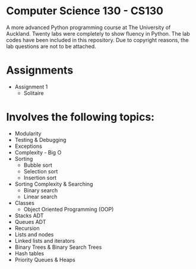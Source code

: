# Computer Science 130 - CS130
A more advanced Python programming course at The University of Auckland. Twenty labs were completely to show fluency in Python. The lab codes have been included in this repository. Due to copyright reasons, the lab questions are not to be attached.

# Assignments
- Assignment 1
  - Solitaire

# Involves the following topics:
* Modularity
* Testing & Debugging
* Exceptions
* Complexity - Big O
* Sorting
  * Bubble sort
  * Selection sort
  * Insertion sort
* Sorting Complexity & Searching
  * Binary search
  * Linear search
* Classes
  * Object Oriented Programming (OOP)
* Stacks ADT
* Queues ADT
* Recursion
* Lists and nodes
* Linked lists and iterators
* Binary Trees & Binary Search Trees
* Hash tables
* Priority Queues & Heaps
